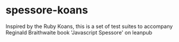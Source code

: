 spessore-koans
==============

Inspired by the Ruby Koans, this is a set of test suites to accompany Reginald Braithwaite book 'Javascript Spessore' on leanpub
